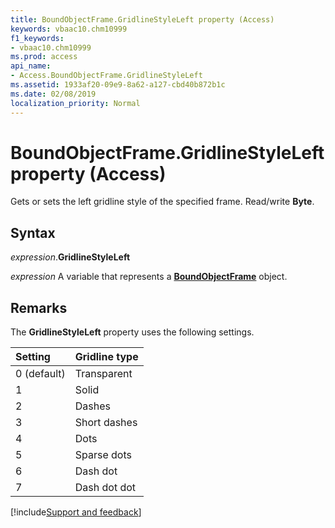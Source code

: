 ```yaml
---
title: BoundObjectFrame.GridlineStyleLeft property (Access)
keywords: vbaac10.chm10999
f1_keywords:
- vbaac10.chm10999
ms.prod: access
api_name:
- Access.BoundObjectFrame.GridlineStyleLeft
ms.assetid: 1933af20-09e9-8a62-a127-cbd40b872b1c
ms.date: 02/08/2019
localization_priority: Normal
---
```



# BoundObjectFrame.GridlineStyleLeft property (Access)

Gets or sets the left gridline style of the specified frame. Read/write **Byte**.


## Syntax

_expression_.**GridlineStyleLeft**

_expression_ A variable that represents a **[BoundObjectFrame](Access.BoundObjectFrame.md)** object.


## Remarks

The **GridlineStyleLeft** property uses the following settings.

|Setting|Gridline type|
|:-----|:-----|
|0 (default)|Transparent|
|1|Solid|
|2|Dashes|
|3|Short dashes|
|4|Dots|
|5|Sparse dots|
|6|Dash dot|
|7|Dash dot dot|



[!include[Support and feedback](~/includes/feedback-boilerplate.md)]